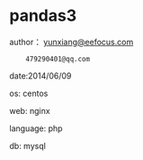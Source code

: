 pandas3
=======
author：
        yunxiang@eefocus.com
        
        479290401@qq.com  

date:2014/06/09

os:        centos

web:       nginx

language:  php

db:        mysql

